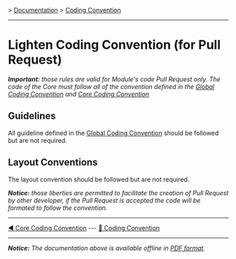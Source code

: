 \> [Documentation](../index.md) \> [Coding Convention](index.md)

----------

Lighten Coding Convention (for Pull Request)
============================================

*__Important:__ those rules are valid for Module's code Pull Request only. The code of the Core must follow all of the convention defined in the [Global Coding Convention](global.md) and [Core Coding Convention](core.md)*

Guidelines
----------
All guideline defined in the [Global Coding Convention](global.md) should be followed but are not required.

Layout Conventions
------------------
The layout convention should be followed but are not required.

*__Notice:__ those liberties are permitted to facilitate the creation of Pull Request by other developer, if the Pull Request is accepted the code will be formated to follow the convention.*

----------

[:arrow_backward: Core Coding Convention](core.md) --- [:arrow_up_small: Coding Convention](index.md)

----------
*__Notice:__ The documentation above is available offline in [PDF format](../doc.pdf).*